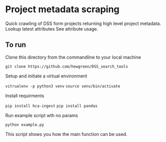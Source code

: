 # Project metadata scraping

Quick crawling of DSS form projects returning high level project metadata.
Lookup latest attributes
See attribute usage.

## To run

Clone this directory from the commandline to your local machine

`git clone https://github.com/hewgreen/DSS_search_tools`

Setup and initiate a virtual environment

`vitrualenv -p python3 venv`
`source venv/bin/activate`

Install requirments

`pip install hca-ingest`
`pip install pandas`

Run example script wth no params

`python example.py`

This script shows you how the main function can be used.
